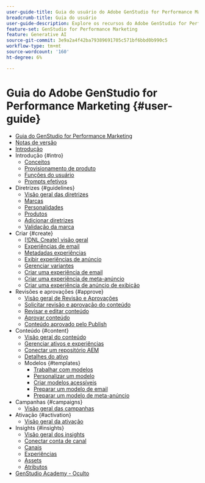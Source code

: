 ```yaml
---
user-guide-title: Guia do usuário do Adobe GenStudio for Performance Marketing
breadcrumb-title: Guia do usuário
user-guide-description: Explore os recursos do Adobe GenStudio for Performance Marketing. Saiba como criar rapidamente ativos na marca, gerar variações e otimizar experiências.
feature-set: GenStudio for Performance Marketing
feature: Generative AI
source-git-commit: 3e9a2a4f42ba79389691705c571bf6bbd0b990c5
workflow-type: tm+mt
source-wordcount: '160'
ht-degree: 6%

---
```



# Guia do Adobe GenStudio for Performance Marketing {#user-guide}

+ [Guia do GenStudio for Performance Marketing](home.md)
+ [Notas de versão](release-notes.md)
+ [Introdução](get-started.md)
+ Introdução {#intro}
   + [Conceitos](concepts.md)
   + [Provisionamento de produto](product-provisioning.md)
   + [Funções do usuário](user-roles.md)
   + [Prompts efetivos](effective-prompts.md)
+ Diretrizes {#guidelines}
   + [Visão geral das diretrizes](guidelines/overview.md)
   + [Marcas](guidelines/brands.md)
   + [Personalidades](guidelines/personas.md)
   + [Produtos](guidelines/products.md)
   + [Adicionar diretrizes](guidelines/add-guidelines.md)
   + [Validação da marca](guidelines/brand-validation.md)
+ Criar {#create}
   + [[!DNL Create] visão geral](create/overview.md)
   + [Experiências de email](create/email-experiences.md)
   + [Metadadas experiências](create/meta-experiences.md)
   + [Exibir experiências de anúncio](create/display-ad-experiences.md)
   + [Gerenciar variantes](create/manage-variants.md)
   + [Criar uma experiência de email](create/create-email-experience.md)
   + [Criar uma experiência de meta-anúncio](create/create-meta-ad.md)
   + [Criar uma experiência de anúncio de exibição](create/create-display-ad.md)
+ Revisões e aprovações {#approve}
   + [Visão geral de Revisão e Aprovações](approvals/overview.md)
   + [Solicitar revisão e aprovação do conteúdo](approvals/request-review.md)
   + [Revisar e editar conteúdo](approvals/review-and-edit.md)
   + [Aprovar conteúdo](approvals/approve-content.md)
   + [Conteúdo aprovado pelo Publish](approvals/publish-content.md)
+ Conteúdo {#content}
   + [Visão geral do conteúdo](content/overview.md)
   + [Gerenciar ativos e experiências](content/manage-assets.md)
   + [Conectar um repositório AEM](content/connect-aem-repo.md)
   + [Detalhes do ativo](content/asset-details.md)
   + Modelos {#templates}
      + [Trabalhar com modelos](content/use-templates.md)
      + [Personalizar um modelo](content/customize-template.md)
      + [Criar modelos acessíveis](content/accessibility-for-templates.md)
      + [Preparar um modelo de email](content/email-template.md)
      + [Preparar um modelo de meta-anúncio](content/meta-template.md)
+ Campanhas {#campaigns}
   + [Visão geral das campanhas](campaigns/overview.md)
+ Ativação {#activation}
   + [Visão geral da ativação](activation/overview.md)
+ Insights {#insights}
   + [Visão geral dos insights](insights/overview.md)
   + [Conectar conta de canal](insights/connect-channel.md)
   + [Canais](insights/channels.md)
   + [Experiências](insights/experiences.md)
   + [Assets](insights/assets.md)
   + [Atributos](insights/attributes.md)
+ [GenStudio Academy - Oculto](genstudioacademy.md)
